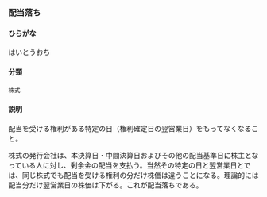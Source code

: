 <div style="display:none;">

## [あ行](securities-terms?id=あ行)
## [か行](securities-terms?id=か行)
## [さ行](securities-terms?id=さ行)
## [た行](securities-terms?id=た行)
## [な行](securities-terms?id=な行)
## [は行](securities-terms?id=は行)

</div>

### 配当落ち

#### ひらがな

はいとうおち

#### 分類

`株式`

#### 説明

配当を受ける権利がある特定の日（権利確定日の翌営業日）をもってなくなること。
株式の発行会社は、本決算日・中間決算日およびその他の配当基準日に株主となっている人に対し、剰余金の配当を支払う。当然その特定の日と翌営業日とでは、同じ株式でも配当を受ける権利の分だけ株価は違うことになる。理論的には配当分だけ翌営業日の株価は下がる。これが配当落ちである。

<div style="display:none;">

## [ま行](securities-terms?id=ま行)
## [や行](securities-terms?id=や行)
## [ら行](securities-terms?id=ら行)
## [わ行](securities-terms?id=わ行)
## [英数字・記号](securities-terms?id=英数字・記号)

</div>

